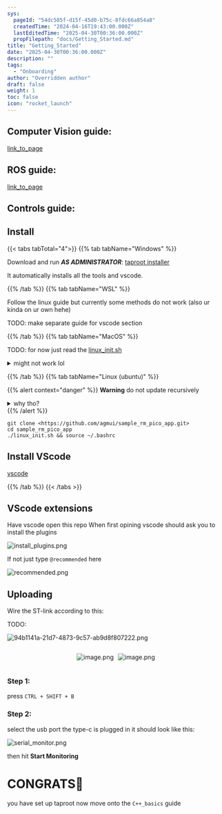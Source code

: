 ```yaml
---
sys:
  pageId: "54dc585f-d15f-45d0-b75c-8fdc66a854a8"
  createdTime: "2024-04-16T19:43:00.000Z"
  lastEditedTime: "2025-04-30T00:36:00.000Z"
  propFilepath: "docs/Getting_Started.md"
title: "Getting_Started"
date: "2025-04-30T00:36:00.000Z"
description: ""
tags:
  - "Onboarding"
author: "Overridden author"
draft: false
weight: 1
toc: false
icon: "rocket_launch"
---
```


## Computer Vision guide:

[link_to_page](86d45bc0-388b-4d26-8848-44f255f73d0e)

## ROS guide:

[link_to_page](3c76c1de-ec8f-46d6-8b0a-294005edc2d5)

## Controls guide:

## Install

{{< tabs tabTotal="4">}}
{{% tab tabName="Windows" %}}

Download and run _**AS ADMINISTRATOR**_: [taproot installer](https://github.com/Thornbots/TeachingFreshies/releases/tag/1.0)

It automatically installs all the tools and vscode.

{{% /tab %}}
{{% tab tabName="WSL" %}}

Follow the linux guide but currently some methods do not work (also ur kinda on ur own hehe)

TODO: make separate guide for vscode section

{{% /tab %}}
{{% tab tabName="MacOS" %}}

TODO: for now just read the [linux_init.sh](https://github.com/agmui/sample_rm_pico_app/blob/main/linux_init.sh)

<details>
<summary>might not work lol</summary>

`brew install libusb pkg-config`

Next install: [vscode](https://code.visualstudio.com/Download)

</details>

{{% /tab %}}
{{% tab tabName="Linux (ubuntu)" %}}

{{% alert context="danger" %}}
**Warning** do not update recursively
<details>
<summary>why tho?</summary>
There are some submodules that may go on for a while (like tinyusb) and I highly
recommend you don't need to get them.
If you want to see what submodules I update just look in `linux_init.sh`
</details>
{{% /alert %}}

```shell
git clone <https://github.com/agmui/sample_rm_pico_app.git>
cd sample_rm_pico_app
./linux_init.sh && source ~/.bashrc
```

## Install VScode

[vscode](https://code.visualstudio.com/Download)

{{% /tab %}}
{{< /tabs >}}

## VScode extensions

Have vscode open this repo
When first opining vscode should ask you to install the plugins

![install_plugins.png](https://prod-files-secure.s3.us-west-2.amazonaws.com/d518164a-d88e-44d1-a4ee-3adb3bd8bce0/89bd30f0-1825-4e77-867b-0a41ce370880/install_plugins.png?X-Amz-Algorithm=AWS4-HMAC-SHA256&X-Amz-Content-Sha256=UNSIGNED-PAYLOAD&X-Amz-Credential=ASIAZI2LB466WKBDENXG%2F20250707%2Fus-west-2%2Fs3%2Faws4_request&X-Amz-Date=20250707T121625Z&X-Amz-Expires=3600&X-Amz-Security-Token=IQoJb3JpZ2luX2VjEGwaCXVzLXdlc3QtMiJGMEQCIGBNIQJtapP%2B%2FIn6mUBN6rUHnPWkOQZjU5CMzXhC2%2F3UAiB7Ss6LzwM9PtWD8AjE3GkRn%2FP4xWXo2MMypnTXWJ7cdCr%2FAwh1EAAaDDYzNzQyMzE4MzgwNSIMztAQ9L7looy432PzKtwDnpdobgibsCDMwXFPqZ3c0NMXP3FVAMV3NqBfKx3OZPWEqIUAa5HFPReaBqeRX70RolXB1PCM6zpbUnBfk7Chsnrj37OLHi%2BSOvc%2FatLfhFyvk%2F95ktZXv4ENamtIR5LyCB29cIAj4XlbP5TS%2FKx2GIeyWiSeq8MeUpT1LF9Mzgn%2BhtLCtOUYquy02p1Z%2BTMXKSQIsKDhFEUQ8UIpG717Dv2V%2F%2B9s%2BRP6WJcGBh4gpXqqUbwS6BbodUTQ7WwFs1pBLwC5MEE7AdXXVt9LW0mTvpIxFPTX2oEfulikk3BNUwjtr%2FaW5xKTE%2BtjPxTGIybX0AIire5Vxvefafn9xj6ZJrLeCkOH1010AJf2ujn0ci9qhEgV4OxyB3%2Fal8%2B0Q2zhGPAumXpDsAjLFo7KOylrICiprTquuyO8gZHnHYZXAyHvIyk0mBvX%2BCEHN%2BzoxTwX9P%2FynmeZ8K8LmUWscRukWVlXwZUaQulZKyyGKB2wO%2FByBXMptFV3v5HFwOGd93LYJkQP%2Fa77jIeVX6xozwmRbWP6I19sp8wTAf2jiXBzcToU9TEq%2FRU8dwpzQhwffuYn7ze6QWUH5zqRSP46hWDXrW0x%2B1csXcLtzelnTvq%2FFrCvByHIjHiQD%2BkbHb8wkeKuwwY6pgHREtH4Q%2BlFZ12dtRn69ll5Oe3SQ%2B6YrI1Et3t3LMaVxsFbHkjqtaexaA6NUNUkagOuFFL5%2FoYbEVeNf74C%2F5c7HTxZav%2FDHh%2FQvY%2FRwRjiJwfv5lrgHFxjx9tOYsXdKherN0JbIUZ3z8WM6z8%2BowNIXJTjsS%2BML8AVckueHtdy0iNYxDWZYhUi4OsNCkUTY3jXawKPqXt2yVzRd5wVp4Pl9M4qOUKX&X-Amz-Signature=9e1464e6f4f6c6a6ef23027abb87f83382c23e58459fe4c6986b273fd36cc442&X-Amz-SignedHeaders=host&x-amz-checksum-mode=ENABLED&x-id=GetObject)

If not just type `@recommended` here  

![recommended.png](https://prod-files-secure.s3.us-west-2.amazonaws.com/d518164a-d88e-44d1-a4ee-3adb3bd8bce0/61e661e9-5d85-4dfc-be0d-8d2097a5e793/recommended.png?X-Amz-Algorithm=AWS4-HMAC-SHA256&X-Amz-Content-Sha256=UNSIGNED-PAYLOAD&X-Amz-Credential=ASIAZI2LB466WKBDENXG%2F20250707%2Fus-west-2%2Fs3%2Faws4_request&X-Amz-Date=20250707T121625Z&X-Amz-Expires=3600&X-Amz-Security-Token=IQoJb3JpZ2luX2VjEGwaCXVzLXdlc3QtMiJGMEQCIGBNIQJtapP%2B%2FIn6mUBN6rUHnPWkOQZjU5CMzXhC2%2F3UAiB7Ss6LzwM9PtWD8AjE3GkRn%2FP4xWXo2MMypnTXWJ7cdCr%2FAwh1EAAaDDYzNzQyMzE4MzgwNSIMztAQ9L7looy432PzKtwDnpdobgibsCDMwXFPqZ3c0NMXP3FVAMV3NqBfKx3OZPWEqIUAa5HFPReaBqeRX70RolXB1PCM6zpbUnBfk7Chsnrj37OLHi%2BSOvc%2FatLfhFyvk%2F95ktZXv4ENamtIR5LyCB29cIAj4XlbP5TS%2FKx2GIeyWiSeq8MeUpT1LF9Mzgn%2BhtLCtOUYquy02p1Z%2BTMXKSQIsKDhFEUQ8UIpG717Dv2V%2F%2B9s%2BRP6WJcGBh4gpXqqUbwS6BbodUTQ7WwFs1pBLwC5MEE7AdXXVt9LW0mTvpIxFPTX2oEfulikk3BNUwjtr%2FaW5xKTE%2BtjPxTGIybX0AIire5Vxvefafn9xj6ZJrLeCkOH1010AJf2ujn0ci9qhEgV4OxyB3%2Fal8%2B0Q2zhGPAumXpDsAjLFo7KOylrICiprTquuyO8gZHnHYZXAyHvIyk0mBvX%2BCEHN%2BzoxTwX9P%2FynmeZ8K8LmUWscRukWVlXwZUaQulZKyyGKB2wO%2FByBXMptFV3v5HFwOGd93LYJkQP%2Fa77jIeVX6xozwmRbWP6I19sp8wTAf2jiXBzcToU9TEq%2FRU8dwpzQhwffuYn7ze6QWUH5zqRSP46hWDXrW0x%2B1csXcLtzelnTvq%2FFrCvByHIjHiQD%2BkbHb8wkeKuwwY6pgHREtH4Q%2BlFZ12dtRn69ll5Oe3SQ%2B6YrI1Et3t3LMaVxsFbHkjqtaexaA6NUNUkagOuFFL5%2FoYbEVeNf74C%2F5c7HTxZav%2FDHh%2FQvY%2FRwRjiJwfv5lrgHFxjx9tOYsXdKherN0JbIUZ3z8WM6z8%2BowNIXJTjsS%2BML8AVckueHtdy0iNYxDWZYhUi4OsNCkUTY3jXawKPqXt2yVzRd5wVp4Pl9M4qOUKX&X-Amz-Signature=026b3eb555d155e8d05414a970de714da84b80c4d275d974da948077d1f2e6bf&X-Amz-SignedHeaders=host&x-amz-checksum-mode=ENABLED&x-id=GetObject)

## Uploading

Wire the ST-link according to this:

TODO:

![94b1141a-21d7-4873-9c57-ab9d8f807222.png](https://prod-files-secure.s3.us-west-2.amazonaws.com/d518164a-d88e-44d1-a4ee-3adb3bd8bce0/e5fad17d-ab82-4300-9f4c-505ab4b1202c/94b1141a-21d7-4873-9c57-ab9d8f807222.png?X-Amz-Algorithm=AWS4-HMAC-SHA256&X-Amz-Content-Sha256=UNSIGNED-PAYLOAD&X-Amz-Credential=ASIAZI2LB466WKBDENXG%2F20250707%2Fus-west-2%2Fs3%2Faws4_request&X-Amz-Date=20250707T121625Z&X-Amz-Expires=3600&X-Amz-Security-Token=IQoJb3JpZ2luX2VjEGwaCXVzLXdlc3QtMiJGMEQCIGBNIQJtapP%2B%2FIn6mUBN6rUHnPWkOQZjU5CMzXhC2%2F3UAiB7Ss6LzwM9PtWD8AjE3GkRn%2FP4xWXo2MMypnTXWJ7cdCr%2FAwh1EAAaDDYzNzQyMzE4MzgwNSIMztAQ9L7looy432PzKtwDnpdobgibsCDMwXFPqZ3c0NMXP3FVAMV3NqBfKx3OZPWEqIUAa5HFPReaBqeRX70RolXB1PCM6zpbUnBfk7Chsnrj37OLHi%2BSOvc%2FatLfhFyvk%2F95ktZXv4ENamtIR5LyCB29cIAj4XlbP5TS%2FKx2GIeyWiSeq8MeUpT1LF9Mzgn%2BhtLCtOUYquy02p1Z%2BTMXKSQIsKDhFEUQ8UIpG717Dv2V%2F%2B9s%2BRP6WJcGBh4gpXqqUbwS6BbodUTQ7WwFs1pBLwC5MEE7AdXXVt9LW0mTvpIxFPTX2oEfulikk3BNUwjtr%2FaW5xKTE%2BtjPxTGIybX0AIire5Vxvefafn9xj6ZJrLeCkOH1010AJf2ujn0ci9qhEgV4OxyB3%2Fal8%2B0Q2zhGPAumXpDsAjLFo7KOylrICiprTquuyO8gZHnHYZXAyHvIyk0mBvX%2BCEHN%2BzoxTwX9P%2FynmeZ8K8LmUWscRukWVlXwZUaQulZKyyGKB2wO%2FByBXMptFV3v5HFwOGd93LYJkQP%2Fa77jIeVX6xozwmRbWP6I19sp8wTAf2jiXBzcToU9TEq%2FRU8dwpzQhwffuYn7ze6QWUH5zqRSP46hWDXrW0x%2B1csXcLtzelnTvq%2FFrCvByHIjHiQD%2BkbHb8wkeKuwwY6pgHREtH4Q%2BlFZ12dtRn69ll5Oe3SQ%2B6YrI1Et3t3LMaVxsFbHkjqtaexaA6NUNUkagOuFFL5%2FoYbEVeNf74C%2F5c7HTxZav%2FDHh%2FQvY%2FRwRjiJwfv5lrgHFxjx9tOYsXdKherN0JbIUZ3z8WM6z8%2BowNIXJTjsS%2BML8AVckueHtdy0iNYxDWZYhUi4OsNCkUTY3jXawKPqXt2yVzRd5wVp4Pl9M4qOUKX&X-Amz-Signature=ae9917045c902aa445365c26e682674e12fdcfb086095e24fdd24382f50b632e&X-Amz-SignedHeaders=host&x-amz-checksum-mode=ENABLED&x-id=GetObject)

<div style="display: flex;flex-direction: row; column-gap:10px; max-width: 630px;justify-content: center;">
<div>

![image.png](https://prod-files-secure.s3.us-west-2.amazonaws.com/d518164a-d88e-44d1-a4ee-3adb3bd8bce0/210ecb78-1116-4d7b-b9b7-2292f66fa2c2/image.png?X-Amz-Algorithm=AWS4-HMAC-SHA256&X-Amz-Content-Sha256=UNSIGNED-PAYLOAD&X-Amz-Credential=ASIAZI2LB46652HSMVSP%2F20250707%2Fus-west-2%2Fs3%2Faws4_request&X-Amz-Date=20250707T121627Z&X-Amz-Expires=3600&X-Amz-Security-Token=IQoJb3JpZ2luX2VjEGwaCXVzLXdlc3QtMiJGMEQCIAFB830f%2B7WB9iUvW9yccxS5OSbf%2BC%2F0en6YfQL9XlGSAiAKbg309ZE0WvAjxUfXpimjUGTb9PSmQS5x7cQ6cKYIuSr%2FAwh1EAAaDDYzNzQyMzE4MzgwNSIMVut3LiaAP90hDbChKtwDWWnZmZJFmSFt6yxlsMJoNO%2B290BiHKr8Ohy%2Fj1y0sSaXwSt2HOxuLZt6aOvjpB2%2Fd%2Bl27WMTjpIlUoqDrwmWjsYjkdjfhgvTmo0WwXEigkSrYIQrach%2BklVa7XfT1NWbChE5wAhvvA3pab7Tqu5%2BGCl96BvzuGAHQBPe3irtMau8j9%2BrmS2V36zo9qEOJ9Nahr%2BRtDlB%2BB6VYkz3KRP06Rv7ZQr%2F1y13kkeTnu5I5%2FtWTheW%2B6COksqhBcX9xqMtHyLGFVBCM67c8RFfGGRHEVxzUlMt4OQ2ziGB9J9DUJNfRVq5YVg5VbJxLSM7qY%2BJleQ4h38lsxICFlmruzkvwVBK6hvqzaR6cIwSUTVbukk67YSxc6OyFX2cVSG57xaQFM0UK7vWBga%2B%2FStnyM6UH43vrGHuWbRtDAgnGD%2B%2BM4dUXZSKulICc6cnjNrWiwFk9egFNrfskLNljIL7ha19hMvKD7YQQkHqX1bwaMMhZ37sR2vjK6Qf9vCnI0R7LK%2B%2F5zNxH8ZvDfAIIKRGx8nlAlx8ADa8Fa49WHtIyeIU12D5%2FG7cEVx0V9hVxGWlu%2B1isrgkTInuNK1veVMDN5rSfW8HrlS7dp3Iv2dKcmQIsCq7vFBNhFb7BwD7slkw1OGuwwY6pgGxfnrlsA3YigVOPQtQ38q%2FHiXVAgOF1Vcjr0i4qQQtbAeUbhC9A2iryjcjoBEARX14nZwsmhprXaMOrQuNcMruNns49S6XyRiQj%2B0jbUuZcxS7qNQFeLTS3javggqvYw32BPQMsXmIFBSggz3RRQyYSqNUxnMFO%2BmrqikxIMOu5yBx%2FNWBXhHzTAEKEYAbXd6kv6X2VaWdz2FICKYf7yLWG5SWccbm&X-Amz-Signature=72f1089e3a4c715a36529582d6f6ea9b9987f28a2f5d1638056d774adb678528&X-Amz-SignedHeaders=host&x-amz-checksum-mode=ENABLED&x-id=GetObject)

</div>
<div>

![image.png](https://prod-files-secure.s3.us-west-2.amazonaws.com/d518164a-d88e-44d1-a4ee-3adb3bd8bce0/33a0fd0f-8ca6-4a86-8e09-26e95ded1fff/image.png?X-Amz-Algorithm=AWS4-HMAC-SHA256&X-Amz-Content-Sha256=UNSIGNED-PAYLOAD&X-Amz-Credential=ASIAZI2LB466QRBD4VMN%2F20250707%2Fus-west-2%2Fs3%2Faws4_request&X-Amz-Date=20250707T121627Z&X-Amz-Expires=3600&X-Amz-Security-Token=IQoJb3JpZ2luX2VjEGwaCXVzLXdlc3QtMiJGMEQCIFGxZBPVq4BYoyPIzOMaPx0z%2FVz27eQHidHvqJnQyZyOAiB0ZRAI6R4NjzNpX%2BwdCwkZDyfdlvISUqnwyUZhwGrmdSr%2FAwh1EAAaDDYzNzQyMzE4MzgwNSIM4zTK9fFULg%2BRDK2uKtwDX2OlIUed8r8hBCywo6aINWI2AG0cubdQUa5CBDKGqyiSDT1JApSwDQwmE%2Bpym4bYie8O2TrUM8R6Fe1U7PRBdNIvAKzKzY3yuM2zpu6mxjcVTAp7UQ5zPiTaOT0efbH4bEIwOdYt8i7MPytIwlW80%2Fw3UZRh%2FYBTqW6WqeQ80IKFcJIgUAfzYpZQbuZ07aA%2FKa40brcvhv%2BBSHGBSw6qTQQB5WL7Bb5lVTJydBQJyN6UG5nUbSc7WoQQZ9moD9tbJPLKC25fuBC6d5Zdi0rhqy9UpviI9ESXsOyPIH7l51l4o6XRER96mqJfdPl4oluKSnE%2BTY1a9jdKGQOBKdtWSpXGG9pWUDZx3ghbstD0AAp6eN8yxPBVkc6xE8JOq%2F2Qcsu%2FIAOnuzShQu4LTqI9VOQTZ98VGG0QXWYt39finRQIbkWd34D%2FzZbpAqyYaYGyS7qlyeL5FrrBR0sCbDY9C%2BDKry%2FMHyszbOEt32FmbJ%2BoJZ01xNv%2FYPzzRlkGIDl3XH6EdD%2Bsnhk64ed%2FORBojeA3KkG2JsrNDolrNDe3gBjEwDPSTNk5f5xgYU4pEFcaRMZItH89g%2FaDJcxa3VoDSzIK3VOanJrUVBnTbG%2B12cKSAvOrcLCxVpux71cwl%2BKuwwY6pgE2uKuQa4uTU1wRmKlipakSHamNOQE9TVuXL8mW%2BHT4IDuOQYsHWK5OD3syBn7%2BQmuSnMIYDfv30aHHCriAzgf58Z9sJOHBpSRZXYEhhh0bqHWAfyFHHTaDgNfX6P0IfKi2jPGK%2BSrR5CfLu71g0wvyLEH9VVn4RiDPKBwB9CfdBAQ%2F4XI%2BUt%2F2%2FxvNMWom1PQaSAMPz82yZeaiSvaBms7bSNDnmdCW&X-Amz-Signature=a327f90a1489b9798442b5a4788858f55098a87b97186a038d3fef9d0a51055d&X-Amz-SignedHeaders=host&x-amz-checksum-mode=ENABLED&x-id=GetObject)

</div>
</div>

### Step 1:

press `CTRL + SHIFT + B`

### Step 2:

select the usb port the type-c is plugged in it should look like this:

![serial_monitor.png](https://prod-files-secure.s3.us-west-2.amazonaws.com/d518164a-d88e-44d1-a4ee-3adb3bd8bce0/f03f4774-05d4-4393-b6a0-d5efb6d315ab/serial_monitor.png?X-Amz-Algorithm=AWS4-HMAC-SHA256&X-Amz-Content-Sha256=UNSIGNED-PAYLOAD&X-Amz-Credential=ASIAZI2LB466WKBDENXG%2F20250707%2Fus-west-2%2Fs3%2Faws4_request&X-Amz-Date=20250707T121625Z&X-Amz-Expires=3600&X-Amz-Security-Token=IQoJb3JpZ2luX2VjEGwaCXVzLXdlc3QtMiJGMEQCIGBNIQJtapP%2B%2FIn6mUBN6rUHnPWkOQZjU5CMzXhC2%2F3UAiB7Ss6LzwM9PtWD8AjE3GkRn%2FP4xWXo2MMypnTXWJ7cdCr%2FAwh1EAAaDDYzNzQyMzE4MzgwNSIMztAQ9L7looy432PzKtwDnpdobgibsCDMwXFPqZ3c0NMXP3FVAMV3NqBfKx3OZPWEqIUAa5HFPReaBqeRX70RolXB1PCM6zpbUnBfk7Chsnrj37OLHi%2BSOvc%2FatLfhFyvk%2F95ktZXv4ENamtIR5LyCB29cIAj4XlbP5TS%2FKx2GIeyWiSeq8MeUpT1LF9Mzgn%2BhtLCtOUYquy02p1Z%2BTMXKSQIsKDhFEUQ8UIpG717Dv2V%2F%2B9s%2BRP6WJcGBh4gpXqqUbwS6BbodUTQ7WwFs1pBLwC5MEE7AdXXVt9LW0mTvpIxFPTX2oEfulikk3BNUwjtr%2FaW5xKTE%2BtjPxTGIybX0AIire5Vxvefafn9xj6ZJrLeCkOH1010AJf2ujn0ci9qhEgV4OxyB3%2Fal8%2B0Q2zhGPAumXpDsAjLFo7KOylrICiprTquuyO8gZHnHYZXAyHvIyk0mBvX%2BCEHN%2BzoxTwX9P%2FynmeZ8K8LmUWscRukWVlXwZUaQulZKyyGKB2wO%2FByBXMptFV3v5HFwOGd93LYJkQP%2Fa77jIeVX6xozwmRbWP6I19sp8wTAf2jiXBzcToU9TEq%2FRU8dwpzQhwffuYn7ze6QWUH5zqRSP46hWDXrW0x%2B1csXcLtzelnTvq%2FFrCvByHIjHiQD%2BkbHb8wkeKuwwY6pgHREtH4Q%2BlFZ12dtRn69ll5Oe3SQ%2B6YrI1Et3t3LMaVxsFbHkjqtaexaA6NUNUkagOuFFL5%2FoYbEVeNf74C%2F5c7HTxZav%2FDHh%2FQvY%2FRwRjiJwfv5lrgHFxjx9tOYsXdKherN0JbIUZ3z8WM6z8%2BowNIXJTjsS%2BML8AVckueHtdy0iNYxDWZYhUi4OsNCkUTY3jXawKPqXt2yVzRd5wVp4Pl9M4qOUKX&X-Amz-Signature=16adeac844cfb390c5ed7e8e82a5eef3787833500b29060bc1cebd5763e81cfd&X-Amz-SignedHeaders=host&x-amz-checksum-mode=ENABLED&x-id=GetObject)

then hit **Start Monitoring**

# CONGRATS🎉

you have set up taproot now move onto the `C++_basics` guide
